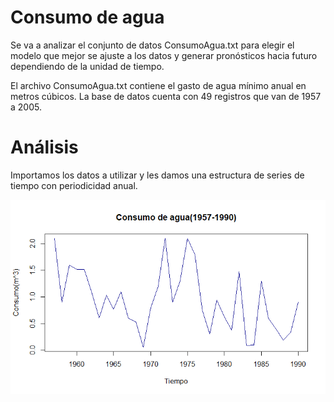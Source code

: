 # Consumo de agua

Se va a analizar el conjunto de datos ConsumoAgua.txt para elegir el modelo que mejor se ajuste a los datos y generar pronósticos hacia futuro dependiendo de la unidad de tiempo.

El archivo ConsumoAgua.txt contiene el gasto de agua mínimo anual en metros cúbicos. La base de datos cuenta con 49 registros que van de 1957 a 2005.

# Análisis

Importamos los datos a utilizar y les damos una estructura de series de tiempo con periodicidad anual.

![Gráfica de los datos como serie de tiempo](/imagenes/Grafica1.png)
